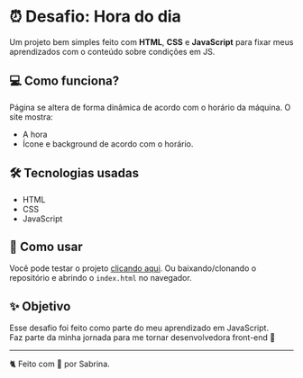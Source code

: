# ⏰ Desafio: Hora do dia

Um projeto bem simples feito com **HTML**, **CSS** e **JavaScript** para fixar meus aprendizados com o conteúdo sobre condições em JS.

## 💻 Como funciona?

Página se altera de forma dinâmica de acordo com o horário da máquina.
O site mostra:
   - A hora
   - Ícone e background de acordo com o horário.

## 🛠️ Tecnologias usadas

- HTML
- CSS
- JavaScript

## 📂 Como usar

Você pode testar o projeto [clicando aqui](https://sabrinacaaete.github.io/desafio-hora-do-dia/).
Ou baixando/clonando o repositório e abrindo o `index.html` no navegador.

## ✨ Objetivo

Esse desafio foi feito como parte do meu aprendizado em JavaScript.  
Faz parte da minha jornada para me tornar desenvolvedora front-end 🚀

---

🐈 Feito com 💙 por Sabrina.
